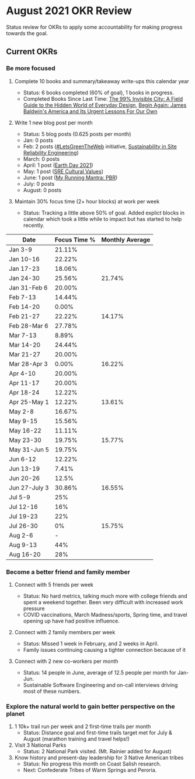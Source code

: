 # August 2021 OKR Review

Status review for OKRs to apply some accountability for making progress towards the goal.

## Current OKRs

### Be more focused
1. Complete 10 books and summary/takeaway write-ups this calendar year  
    * Status: 6 books completed (60% of goal), 1 books in progress.  
    * Completed Books Since Last Time: [The 99% Invisible City: A Field Guide to the Hidden World of Everyday Design](../books/the-99-invisible-city.md), [Begin Again:  James Baldwin's America and Its Urgent Lessons For Our Own](../books/begin-again.md) 
        
1. Write 1 new blog post per month  
    * Status: 5 blog posts (0.625 posts per month)  
    * Jan: 0 posts 
    * Feb: 2 posts ([#LetsGreenTheWeb](https://dubrie.medium.com/letsgreentheweb-together-d54e81f1bdb6) initiative, [Sustainability in Site Reliability Engineering](https://devblogs.microsoft.com/sustainable-software/sustainability-in-site-reliability-engineering-sre/))
    * March: 0 posts 
    * April: 1 post ([Earth Day 2021](https://dubrie.medium.com/earth-day-2021-3273142ea860))
    * May: 1 post ([SRE Cultural Values](https://dubrie.medium.com/sre-cultural-values-a0073b475183))
    * June: 1 post ([My Running Mantra: PBR](https://dubrie.medium.com/my-running-mantra-pbr-c10dfe6a6709))
    * July: 0 posts
    * August: 0 posts

1. Maintain 30% focus time (2+ hour blocks) at work per week  
    * Status: Tracking a little above 50% of goal. Added explict blocks in calendar which took a little while to impact but has started to help recently.

|Date|Focus Time %|Monthly Average|
  |------|------|------|
  | Jan 3-9 | 21.11% | |
  | Jan 10-16 | 22.22% | | 
  | Jan 17-23 | 18.06% | |
  | Jan 24-30 | 25.56% | 21.74% |
  | Jan 31-Feb 6 | 20.00% | |
  | Feb 7-13 | 14.44% | |
  | Feb 14-20 | 0.00% | |
  | Feb 21-27 | 22.22% | 14.17% | 
  | Feb 28-Mar 6 | 27.78% | | 
  | Mar 7-13 | 8.89% | | 
  | Mar 14-20 | 24.44% | | 
  | Mar 21-27 | 20.00% | |
  | Mar 28-Apr 3 | 0.00% | 16.22% |
  | Apr 4-10 | 20.00% | |
  | Apr 11-17 | 20.00% | |
  | Apr 18-24 | 12.22% | |
  | Apr 25-May 1 | 12.22% | 13.61% |
  | May 2-8 | 16.67% | |
  | May 9-15 | 15.56% | |
  | May 16-22 | 11.11% | |
  | May 23-30 | 19.75% | 15.77% |
  | May 31-Jun 5 | 19.75% | |
  | Jun 6-12 | 12.22% |  |
  | Jun 13-19 | 7.41% |  |
  | Jun 20-26 | 12.5% |  |
  | Jun 27-July 3 | 30.86% | 16.55% |
  | Jul 5-9 | 25% | |
  | Jul 12-16 | 16% | |
  | Jul 19-23 | 22% | |
  | Jul 26-30 | 0% | 15.75% |
  | Aug 2-6 | - | |
  | Aug 9-13 | 44% | 
  | Aug 16-20 | 28% | 

### Become a better friend and family member
1. Connect with 5 friends per week  
    * Status: No hard metrics, talking much more with college friends and spent a weekend together. Been very difficult with increased work pressure   
    * COVID vaccinations, March Madness/sports, Spring time, and travel opening up have had positive influence.   
  
1. Connect with 2 family members per week  
    * Status: Missed 1 week in February, and 2 weeks in April.
    * Family issues continuing causing a tighter connection because of it  
  
1. Connect with 2 new co-workers per month  
    * Status: 14 people in June, average of 12.5 people per month for Jan-Jun.  
    * Sustainable Software Engineering and on-call interviews driving most of these numbers.  

### Explore the natural world to gain better perspective on the planet
1. 1 10k+ trail run per week and 2 first-time trails per month  
    * Status: Distance goal and first-time trails target met for July & August (marathon training and travel helps!)
1. Visit 3 National Parks  
    * Status: 2 National Park visited. (Mt. Rainier added for August)  
1. Know history and present-day leadership for 3 Native American tribes  
    * Status: No progress this month on Coast Salish research. 
    * Next: Confederate Tribes of Warm Springs and Peroria. 

